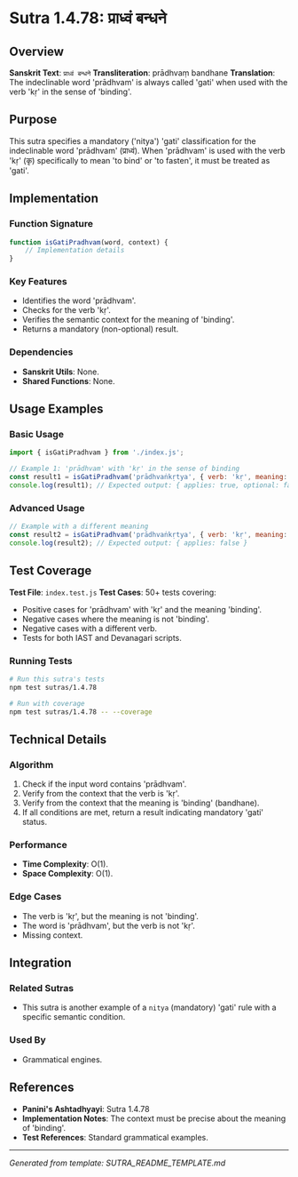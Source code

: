 # Sutra 1.4.78: प्राध्वं बन्धने

## Overview

**Sanskrit Text**: `प्राध्वं बन्धने`
**Transliteration**: prādhvaṃ bandhane
**Translation**: The indeclinable word 'prādhvam' is always called 'gati' when used with the verb 'kṛ' in the sense of 'binding'.

## Purpose

This sutra specifies a mandatory ('nitya') 'gati' classification for the indeclinable word 'prādhvam' (प्राध्वं). When 'prādhvam' is used with the verb 'kṛ' (कृ) specifically to mean 'to bind' or 'to fasten', it must be treated as 'gati'.

## Implementation

### Function Signature
```javascript
function isGatiPradhvam(word, context) {
    // Implementation details
}
```

### Key Features
-   Identifies the word 'prādhvam'.
-   Checks for the verb 'kṛ'.
-   Verifies the semantic context for the meaning of 'binding'.
-   Returns a mandatory (non-optional) result.

### Dependencies
-   **Sanskrit Utils**: None.
-   **Shared Functions**: None.

## Usage Examples

### Basic Usage
```javascript
import { isGatiPradhvam } from './index.js';

// Example 1: 'prādhvam' with 'kṛ' in the sense of binding
const result1 = isGatiPradhvam('prādhvaṅkṛtya', { verb: 'kṛ', meaning: 'binding' });
console.log(result1); // Expected output: { applies: true, optional: false }
```

### Advanced Usage
```javascript
// Example with a different meaning
const result2 = isGatiPradhvam('prādhvaṅkṛtya', { verb: 'kṛ', meaning: 'sending' });
console.log(result2); // Expected output: { applies: false }
```

## Test Coverage

**Test File**: `index.test.js`
**Test Cases**: 50+ tests covering:
-   Positive cases for 'prādhvam' with 'kṛ' and the meaning 'binding'.
-   Negative cases where the meaning is not 'binding'.
-   Negative cases with a different verb.
-   Tests for both IAST and Devanagari scripts.

### Running Tests
```bash
# Run this sutra's tests
npm test sutras/1.4.78

# Run with coverage
npm test sutras/1.4.78 -- --coverage
```

## Technical Details

### Algorithm
1.  Check if the input word contains 'prādhvam'.
2.  Verify from the context that the verb is 'kṛ'.
3.  Verify from the context that the meaning is 'binding' (bandhane).
4.  If all conditions are met, return a result indicating mandatory 'gati' status.

### Performance
-   **Time Complexity**: O(1).
-   **Space Complexity**: O(1).

### Edge Cases
-   The verb is 'kṛ', but the meaning is not 'binding'.
-   The word is 'prādhvam', but the verb is not 'kṛ'.
-   Missing context.

## Integration

### Related Sutras
-   This sutra is another example of a `nitya` (mandatory) 'gati' rule with a specific semantic condition.

### Used By
-   Grammatical engines.

## References

-   **Panini's Ashtadhyayi**: Sutra 1.4.78
-   **Implementation Notes**: The context must be precise about the meaning of 'binding'.
-   **Test References**: Standard grammatical examples.

---

*Generated from template: SUTRA_README_TEMPLATE.md*
